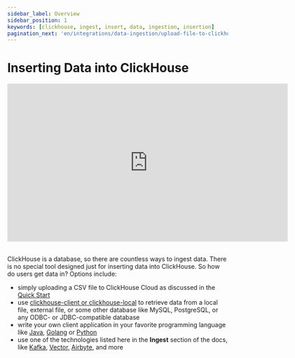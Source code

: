 ```yaml
---
sidebar_label: Overview
sidebar_position: 1
keywords: [clickhouse, ingest, insert, data, ingestion, insertion]
pagination_next: 'en/integrations/data-ingestion/upload-file-to-clickhouse-cloud'
---
```


# Inserting Data into ClickHouse

<div class='vimeo-container'>
  <iframe src="https://player.vimeo.com/video/754267391?h=71555a7bbf"
    width="640"
    height="360"
    frameborder="0"
    allow="autoplay;
    fullscreen;
    picture-in-picture"
    allowfullscreen>
  </iframe>
</div>

<br/>

ClickHouse is a database, so there are countless ways to ingest data. There is no special tool designed just for inserting data into ClickHouse. So how do users get data in? Options include:

- simply uploading a CSV file to ClickHouse Cloud as discussed in the [Quick Start](/docs/en/quick-start.mdx)
- use [clickhouse-client or clickhouse-local](/docs/en/integrations/data-ingestion/insert-local-files.md) to retrieve data from a local file, external file, or some other database like MySQL, PostgreSQL, or any ODBC- or JDBC-compatible database
- write your own client application in your favorite programming language like [Java](/docs/en/integrations/language-clients/java/index.md), [Golang](https://github.com/clickhouse/clickHouse-go#readme) or [Python](https://github.com/clickhouse/clickhouse-connect#readme)
- use one of the technologies listed here in the **Ingest** section of the docs, like [Kafka](./data-ingestion/kafka/kakfa-intro.md), [Vector](./data-ingestion/etl-tools/vector-to-clickhouse.md), [Airbyte](./data-ingestion/etl-tools/airbyte-and-clickhouse.md), and more


